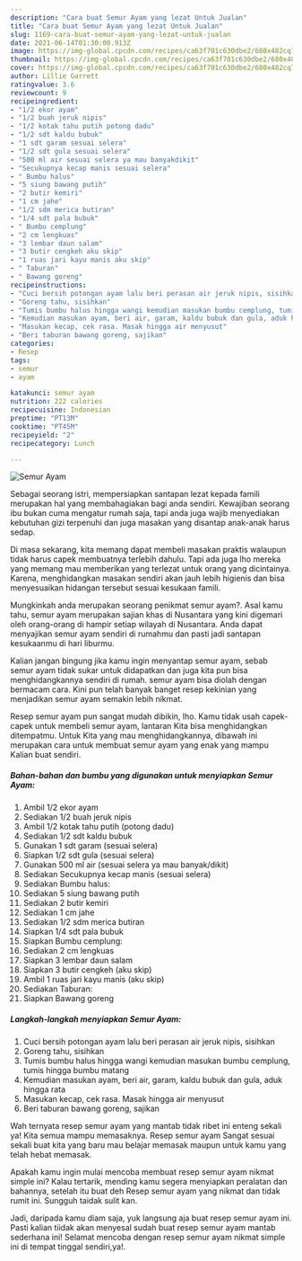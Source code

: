 ```yaml
---
description: "Cara buat Semur Ayam yang lezat Untuk Jualan"
title: "Cara buat Semur Ayam yang lezat Untuk Jualan"
slug: 1169-cara-buat-semur-ayam-yang-lezat-untuk-jualan
date: 2021-06-14T01:30:00.913Z
image: https://img-global.cpcdn.com/recipes/ca63f701c630dbe2/680x482cq70/semur-ayam-foto-resep-utama.jpg
thumbnail: https://img-global.cpcdn.com/recipes/ca63f701c630dbe2/680x482cq70/semur-ayam-foto-resep-utama.jpg
cover: https://img-global.cpcdn.com/recipes/ca63f701c630dbe2/680x482cq70/semur-ayam-foto-resep-utama.jpg
author: Lillie Garrett
ratingvalue: 3.6
reviewcount: 9
recipeingredient:
- "1/2 ekor ayam"
- "1/2 buah jeruk nipis"
- "1/2 kotak tahu putih potong dadu"
- "1/2 sdt kaldu bubuk"
- "1 sdt garam sesuai selera"
- "1/2 sdt gula sesuai selera"
- "500 ml air sesuai selera ya mau banyakdikit"
- "Secukupnya kecap manis sesuai selera"
- " Bumbu halus"
- "5 siung bawang putih"
- "2 butir kemiri"
- "1 cm jahe"
- "1/2 sdm merica butiran"
- "1/4 sdt pala bubuk"
- " Bumbu cemplung"
- "2 cm lengkuas"
- "3 lembar daun salam"
- "3 butir cengkeh aku skip"
- "1 ruas jari kayu manis aku skip"
- " Taburan"
- " Bawang goreng"
recipeinstructions:
- "Cuci bersih potongan ayam lalu beri perasan air jeruk nipis, sisihkan"
- "Goreng tahu, sisihkan"
- "Tumis bumbu halus hingga wangi kemudian masukan bumbu cemplung, tumis hingga bumbu matang"
- "Kemudian masukan ayam, beri air, garam, kaldu bubuk dan gula, aduk hingga rata"
- "Masukan kecap, cek rasa. Masak hingga air menyusut"
- "Beri taburan bawang goreng, sajikan"
categories:
- Resep
tags:
- semur
- ayam

katakunci: semur ayam 
nutrition: 222 calories
recipecuisine: Indonesian
preptime: "PT13M"
cooktime: "PT45M"
recipeyield: "2"
recipecategory: Lunch

---
```



![Semur Ayam](https://img-global.cpcdn.com/recipes/ca63f701c630dbe2/680x482cq70/semur-ayam-foto-resep-utama.jpg)

Sebagai seorang istri, mempersiapkan santapan lezat kepada famili merupakan hal yang membahagiakan bagi anda sendiri. Kewajiban seorang ibu bukan cuma mengatur rumah saja, tapi anda juga wajib menyediakan kebutuhan gizi terpenuhi dan juga masakan yang disantap anak-anak harus sedap.

Di masa  sekarang, kita memang dapat membeli masakan praktis walaupun tidak harus capek membuatnya terlebih dahulu. Tapi ada juga lho mereka yang memang mau memberikan yang terlezat untuk orang yang dicintainya. Karena, menghidangkan masakan sendiri akan jauh lebih higienis dan bisa menyesuaikan hidangan tersebut sesuai kesukaan famili. 



Mungkinkah anda merupakan seorang penikmat semur ayam?. Asal kamu tahu, semur ayam merupakan sajian khas di Nusantara yang kini digemari oleh orang-orang di hampir setiap wilayah di Nusantara. Anda dapat menyajikan semur ayam sendiri di rumahmu dan pasti jadi santapan kesukaanmu di hari liburmu.

Kalian jangan bingung jika kamu ingin menyantap semur ayam, sebab semur ayam tidak sukar untuk didapatkan dan juga kita pun bisa menghidangkannya sendiri di rumah. semur ayam bisa diolah dengan bermacam cara. Kini pun telah banyak banget resep kekinian yang menjadikan semur ayam semakin lebih nikmat.

Resep semur ayam pun sangat mudah dibikin, lho. Kamu tidak usah capek-capek untuk membeli semur ayam, lantaran Kita bisa menghidangkan ditempatmu. Untuk Kita yang mau menghidangkannya, dibawah ini merupakan cara untuk membuat semur ayam yang enak yang mampu Kalian buat sendiri.

<!--inarticleads1-->

##### Bahan-bahan dan bumbu yang digunakan untuk menyiapkan Semur Ayam:

1. Ambil 1/2 ekor ayam
1. Sediakan 1/2 buah jeruk nipis
1. Ambil 1/2 kotak tahu putih (potong dadu)
1. Sediakan 1/2 sdt kaldu bubuk
1. Gunakan 1 sdt garam (sesuai selera)
1. Siapkan 1/2 sdt gula (sesuai selera)
1. Gunakan 500 ml air (sesuai selera ya mau banyak/dikit)
1. Sediakan Secukupnya kecap manis (sesuai selera)
1. Sediakan  Bumbu halus:
1. Sediakan 5 siung bawang putih
1. Sediakan 2 butir kemiri
1. Sediakan 1 cm jahe
1. Sediakan 1/2 sdm merica butiran
1. Siapkan 1/4 sdt pala bubuk
1. Siapkan  Bumbu cemplung:
1. Sediakan 2 cm lengkuas
1. Siapkan 3 lembar daun salam
1. Siapkan 3 butir cengkeh (aku skip)
1. Ambil 1 ruas jari kayu manis (aku skip)
1. Sediakan  Taburan:
1. Siapkan  Bawang goreng




<!--inarticleads2-->

##### Langkah-langkah menyiapkan Semur Ayam:

1. Cuci bersih potongan ayam lalu beri perasan air jeruk nipis, sisihkan
1. Goreng tahu, sisihkan
1. Tumis bumbu halus hingga wangi kemudian masukan bumbu cemplung, tumis hingga bumbu matang
1. Kemudian masukan ayam, beri air, garam, kaldu bubuk dan gula, aduk hingga rata
1. Masukan kecap, cek rasa. Masak hingga air menyusut
1. Beri taburan bawang goreng, sajikan




Wah ternyata resep semur ayam yang mantab tidak ribet ini enteng sekali ya! Kita semua mampu memasaknya. Resep semur ayam Sangat sesuai sekali buat kita yang baru mau belajar memasak maupun untuk kamu yang telah hebat memasak.

Apakah kamu ingin mulai mencoba membuat resep semur ayam nikmat simple ini? Kalau tertarik, mending kamu segera menyiapkan peralatan dan bahannya, setelah itu buat deh Resep semur ayam yang nikmat dan tidak rumit ini. Sungguh taidak sulit kan. 

Jadi, daripada kamu diam saja, yuk langsung aja buat resep semur ayam ini. Pasti kalian tiidak akan menyesal sudah buat resep semur ayam mantab sederhana ini! Selamat mencoba dengan resep semur ayam nikmat simple ini di tempat tinggal sendiri,ya!.

